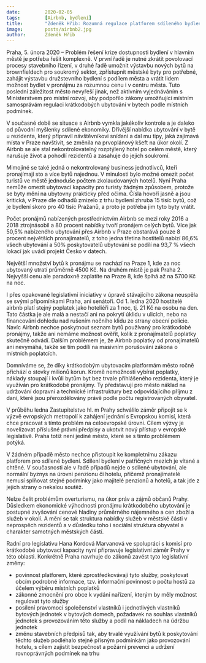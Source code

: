 ```yaml
---
date:         2020-02-05
tags:         [Airbnb, bydlení]
title:        "Zdeněk Hřib: Rozumná regulace platforem sdíleného bydlení je jedním z mnoha kroků k řešení krize dostupnosti bydlení v Praze"
image: 	      posts/airbnb2.jpg
author:       Zdeněk Hřib
---
```


Praha, 5. února 2020 – Problém řešení krize dostupnosti bydlení v hlavním městě je potřeba řešit komplexně. V první řadě je nutné zkrátit povolovací procesy stavebního řízení, v druhé řadě umožnit výstavbu nových bytů na brownfieldech pro soukromý sektor, zpřístupnit městské byty pro potřebné, zahájit výstavbu družstevního bydlení s podílem města a vrátit lidem možnost bydlet v pronájmu za rozumnou cenu i v centru města. Tuto poslední záležitost město nevyřeší jinak, než aktivním vyjednáváním s Ministerstvem pro místní rozvoj, aby podpořilo zákony umožňující místním samosprávám regulaci krátkodobých ubytování v bytech podle místních podmínek.

V současné době se situace s Airbnb vymkla jakékoliv kontrole a je daleko od původní myšlenky sdílené ekonomiky. Dřívější nabídka ubytování v bytě u rezidenta, který připravil návštěvníkovi snídani a dal mu tipy, jaká zajímavá místa v Praze navštívit, se změnila na prvoplánový kšeft na úkor okolí. Z Airbnb se ale stal nekontrolovatelný rozptýlený hotel po celém městě, který narušuje život a pohodlí rezidentů a zasahuje do jejich soukromí. 

Mimojiné se také jedná o nekontrolovaný business jednotlivců, kteří pronajímají sto a více bytů najednou. V minulosti bylo možné omezit počet turistů ve městě jednoduše počtem zkolaudovaných hotelů. Nyní Praha nemůže omezit ubytovací kapacity pro turisty žádným způsobem, protože se byty mění na ubytovny prakticky před očima. Čísla hovoří jasně a jsou kritická, v Praze dle odhadů zmizelo z trhu bydlení zhruba 15 tisíc bytů, což je bydlení skoro pro 40 tisíc Pražanů, a proto je potřeba jim tyto byty vrátit.

Počet pronájmů nabízených prostřednictvím Airbnb se mezi roky 2016 a 2018 ztrojnásobil a 80 procent nabídky tvoří pronájem celých bytů. Více jak 50,5% nabízeného ubytování přes Airbnb v Praze obstarává pouze 8 procent největších pronajímatelů, z toho jedna třetina hostitelů nabízí 86,6% všech ubytování a 50% poskytovatelů ubytování se podílí na 93,7 % všech lokací jak uvádí projekt Česko v datech. 

Největší množství bytů k pronájmu se nachází na Praze 1, kde za noc ubytovaný utratí průměrně 4500 Kč. Na druhém místě je pak Praha 2. Nejvyšší cenu ale paradoxně zaplatíte na Praze 8, kde šplhá až na 5700 Kč na noc.

I přes opakované legislativní iniciativy v úpravě stávajícího zákona neuspěla se svými připomínkami Praha, ani senátoři. Od 1. ledna 2020 hostitelé airbnb platí stejný poplatek jako hoteliéři za 1 noc, tj. 21 Kč na osobu na den. Tato částka je ale malá a nestačí ani na pokrytí úklidu v ulicích, nebo na financování dohledu nad rušením nočního klidu ze strany obecní policie. Navíc Airbnb nechce poskytnout seznam bytů používaný pro krátkodobé pronájmy, takže ani nemáme možnost ověřit, kolik z pronajímatelů poplatky skutečně odvádí. Dalším problémem je, že Airbnb poplatky od pronajímatelů ani nevymáhá, takže se tím podílí na masivním porušování zákona o místních poplatcích. 

Domníváme se, že díky krátkodobým ubytovacím platformám město ročně přichází o stovky milionů korun. Kromě nemožnosti vybírat poplatky, náklady stoupají i kvůli bytům byt bez trvale přihlášeného rezidenta, který je využíván pro krátkodobé pronájmy. Ty představují pro město náklad na udržování dopravní a technické infrastruktury bez odpovídajícího příjmu z daní, které jsou přerozdělovány právě podle počtu registrovaných obyvatel.

V průběhu ledna Zastupitelstvo hl. m Prahy schválilo záměr připojit se k výzvě evropských metropolí k zahájení jednání s Evropskou komisí, která chce pracovat s tímto problém na celoevropské úrovni. Cílem výzvy je novelizovat příslušné právní předpisy a ukotvit nový přístup v evropské legislativě. Praha totiž není jediné město, které se s tímto problémem potýká. 

V žádném případě město nechce přistoupit ke kompletnímu zákazu platforem pro sdílené bydlení. Sdílení bydlení v patřičných mezích je vítané a chtěné. V současnosti ale v řadě případů nejde o sdílené ubytování, ale normální byznys na úrovni penzionu či hotelu, přičemž pronajímatelé nemusí splňovat stejné podmínky jako majitelé penzionů a hotelů, a tak jde z jejich strany o nekalou soutěž. 

Nelze čelit problémům overturismu, na úkor práv a zájmů občanů Prahy. Důsledkem ekonomické výhodnosti pronájmu krátkodobého ubytování je postupné zvyšování cenové hladiny průměrného nájemného a cen zboží a služeb v okolí. A mění se tak struktura nabídky služeb v městské části v neprospěch rezidentů a v důsledku toho i sociální struktura obyvatel a charakter samotných městských částí. 

Radní pro legislativu Hana Kordová Marvanová ve spolupráci s komisí pro krátkodobé ubytovací kapacity nyní připravuje legislativní záměr Prahy v této oblasti. Konkrétně Praha navrhuje do zákonů zavést tyto legislativní změny: 
* povinnost platforem, které zprostředkovávají tyto služby, poskytovat obcím podrobné informace, tzv. informační povinnost o počtu hostů za účelem výběru místních poplatků
* zákonné zmocnění pro obce k vydání nařízení, kterým by měly možnost regulovat tyto služby
* posílení pravomocí společenství vlastníků i jednotlivých vlastníků bytových jednotek v bytových domech, požadavek na souhlas vlastníků jednotek s provozováním této služby a podíl na nákladech na údržbu jednotek
* změnu stavebních předpisů tak, aby trvalé využívání bytů k poskytování těchto služeb podléhalo stejně přísným podmínkám jako provozování hotelu, s cílem zajistit bezpečnost a požární prevenci a udržení rovnoprávných podmínek na trhu
